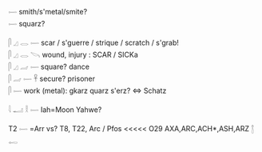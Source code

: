 𓌇 smith/s'metal/smite?  
𓌇 squarz?  

𓋴 𓈎 𓂋 𓌇 scar / s'guerre / strique / scratch / s'grab!  
𓋴 𓈎 𓂋 𓌪 wound, injury : SCAR / SICKa  
𓋴 𓈎 𓐓 𓌇 square? dance  
𓋴 𓐓 𓌇 𓋹 secure? prisoner  
𓋴 𓌇 work (metal): gkarz quarz s'erz? ⇔ Schatz  


𓇋 𓂝 𓎛 𓌇 Iah=Moon Yahwe?  

T2  𓌇 =Arr vs? T8, T22, Arc / Pfos <<<<< O29 AXA,ARC,ACH*,ASH,ARZ  𓉼  𓉻  
